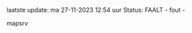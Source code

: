 laatste update: 
ma 27-11-2023 12:54   uur 
Status: FAALT - fout - 
<div class="service R">mapsrv</div>